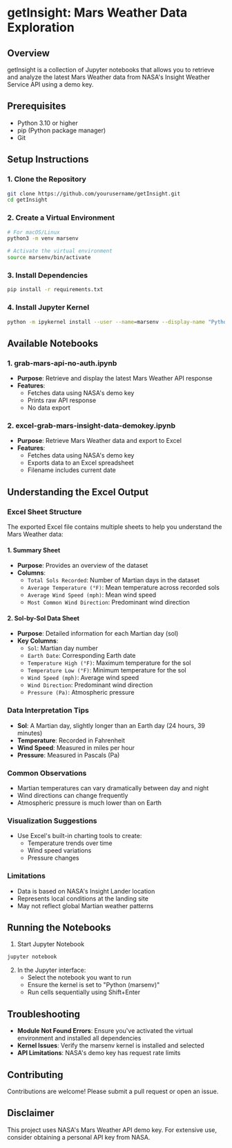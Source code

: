 # getInsight: Mars Weather Data Exploration

## Overview
getInsight is a collection of Jupyter notebooks that allows you to retrieve and analyze the latest Mars Weather data from NASA's Insight Weather Service API using a demo key.

## Prerequisites
- Python 3.10 or higher
- pip (Python package manager)
- Git

## Setup Instructions

### 1. Clone the Repository
```bash
git clone https://github.com/yourusername/getInsight.git
cd getInsight
```

### 2. Create a Virtual Environment
```bash
# For macOS/Linux
python3 -m venv marsenv

# Activate the virtual environment
source marsenv/bin/activate
```

### 3. Install Dependencies
```bash
pip install -r requirements.txt
```

### 4. Install Jupyter Kernel
```bash
python -m ipykernel install --user --name=marsenv --display-name "Python (marsenv)"
```

## Available Notebooks

### 1. grab-mars-api-no-auth.ipynb
- **Purpose**: Retrieve and display the latest Mars Weather API response
- **Features**: 
  - Fetches data using NASA's demo key
  - Prints raw API response
  - No data export

### 2. excel-grab-mars-insight-data-demokey.ipynb
- **Purpose**: Retrieve Mars Weather data and export to Excel
- **Features**:
  - Fetches data using NASA's demo key
  - Exports data to an Excel spreadsheet
  - Filename includes current date

## Understanding the Excel Output

### Excel Sheet Structure
The exported Excel file contains multiple sheets to help you understand the Mars Weather data:

#### 1. Summary Sheet
- **Purpose**: Provides an overview of the dataset
- **Columns**:
  - `Total Sols Recorded`: Number of Martian days in the dataset
  - `Average Temperature (°F)`: Mean temperature across recorded sols
  - `Average Wind Speed (mph)`: Mean wind speed
  - `Most Common Wind Direction`: Predominant wind direction

#### 2. Sol-by-Sol Data Sheet
- **Purpose**: Detailed information for each Martian day (sol)
- **Key Columns**:
  - `Sol`: Martian day number
  - `Earth Date`: Corresponding Earth date
  - `Temperature High (°F)`: Maximum temperature for the sol
  - `Temperature Low (°F)`: Minimum temperature for the sol
  - `Wind Speed (mph)`: Average wind speed
  - `Wind Direction`: Predominant wind direction
  - `Pressure (Pa)`: Atmospheric pressure

### Data Interpretation Tips
- **Sol**: A Martian day, slightly longer than an Earth day (24 hours, 39 minutes)
- **Temperature**: Recorded in Fahrenheit
- **Wind Speed**: Measured in miles per hour
- **Pressure**: Measured in Pascals (Pa)

### Common Observations
- Martian temperatures can vary dramatically between day and night
- Wind directions can change frequently
- Atmospheric pressure is much lower than on Earth

### Visualization Suggestions
- Use Excel's built-in charting tools to create:
  - Temperature trends over time
  - Wind speed variations
  - Pressure changes

### Limitations
- Data is based on NASA's Insight Lander location
- Represents local conditions at the landing site
- May not reflect global Martian weather patterns

## Running the Notebooks

1. Start Jupyter Notebook
```bash
jupyter notebook
```

2. In the Jupyter interface:
   - Select the notebook you want to run
   - Ensure the kernel is set to "Python (marsenv)"
   - Run cells sequentially using Shift+Enter

## Troubleshooting
- **Module Not Found Errors**: Ensure you've activated the virtual environment and installed all dependencies
- **Kernel Issues**: Verify the marsenv kernel is installed and selected
- **API Limitations**: NASA's demo key has request rate limits

## Contributing
Contributions are welcome! Please submit a pull request or open an issue.

## Disclaimer
This project uses NASA's Mars Weather API demo key. For extensive use, consider obtaining a personal API key from NASA.
